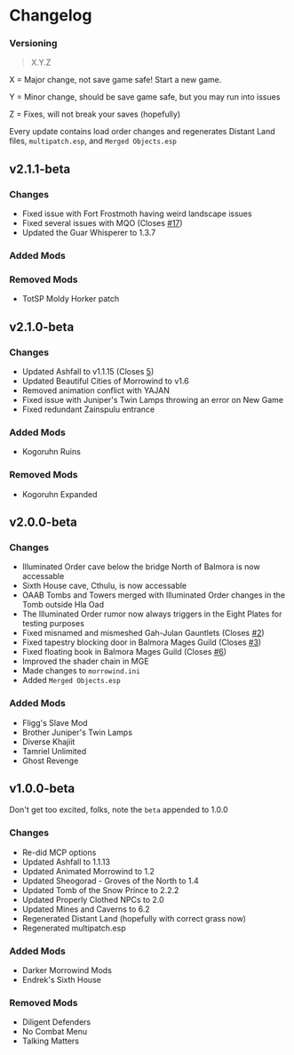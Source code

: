 # Changelog
### Versioning
> X.Y.Z
> 

X = Major change, not save game safe! Start a new game.

Y = Minor change, should be save game safe, but you may run into issues

Z = Fixes, will not break your saves (hopefully)

Every update contains load order changes and regenerates Distant Land files, `multipatch.esp`, and `Merged Objects.esp`

## v2.1.1-beta
### Changes
- Fixed issue with Fort Frostmoth having weird landscape issues
- Fixed several issues with MQO (Closes [#17](https://github.com/RingComics/yajan/issues/17))
- Updated the Guar Whisperer to 1.3.7

### Added Mods

### Removed Mods
- TotSP Moldy Horker patch


## v2.1.0-beta
### Changes
- Updated Ashfall to v1.1.15 (Closes [5](https://github.com/RingComics/yajan/issues/5))
- Updated Beautiful Cities of Morrowind to v1.6
- Removed animation conflict with YAJAN
- Fixed issue with Juniper's Twin Lamps throwing an error on New Game
- Fixed redundant Zainspulu entrance

### Added Mods
- Kogoruhn Ruins

### Removed Mods
- Kogoruhn Expanded


## v2.0.0-beta
### Changes
- Illuminated Order cave below the bridge North of Balmora is now accessable
- Sixth House cave, Cthulu, is now accessable
- OAAB Tombs and Towers merged with Illuminated Order changes in the Tomb outside Hla Oad
- The Illuminated Order rumor now always triggers in the Eight Plates for testing purposes
- Fixed misnamed and mismeshed Gah-Julan Gauntlets (Closes [#2](https://github.com/RingComics/yajan/issues/2))
- Fixed tapestry blocking door in Balmora Mages Guild (Closes [#3](https://github.com/RingComics/yajan/issues/3))
- Fixed floating book in Balmora Mages Guild (Closes [#6](https://github.com/RingComics/yajan/issues/6))
- Improved the shader chain in MGE
- Made changes to `morrowind.ini`
- Added `Merged Objects.esp`

### Added Mods
- Fligg's Slave Mod
- Brother Juniper's Twin Lamps
- Diverse Khajiit
- Tamriel Unlimited
- Ghost Revenge

## v1.0.0-beta
Don't get too excited, folks, note the `beta` appended to 1.0.0
### Changes
- Re-did MCP options
- Updated Ashfall to 1.1.13
- Updated Animated Morrowind to 1.2
- Updated Sheogorad - Groves of the North to 1.4
- Updated Tomb of the Snow Prince to 2.2.2
- Updated Properly Clothed NPCs to 2.0
- Updated Mines and Caverns to 6.2
- Regenerated Distant Land (hopefully with correct grass now)
- Regenerated multipatch.esp

### Added Mods
- Darker Morrowind Mods
- Endrek's Sixth House

### Removed Mods
- Diligent Defenders
- No Combat Menu
- Talking Matters

